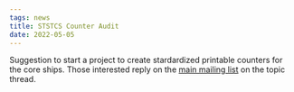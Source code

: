 ```yaml
---
tags: news
title: STSTCS Counter Audit
date: 2022-05-05
---
```

Suggestion to start a project to create stardardized printable counters for the core ships. Those interested reply on the [main mailing list](#mailing-lists) on the topic thread.